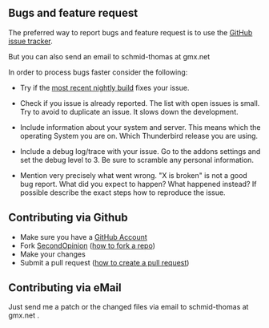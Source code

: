 ## Bugs and feature request

The preferred way to report bugs and feature request is to use the
[GitHub issue tracker](http://github.com/thsmi/SecondOpinion/issues).

But you can also send an email to schmid-thomas at gmx.net

In order to process bugs faster consider the following:

* Try if the [most recent nightly build](https://github.com/thsmi/SecondOpinion/blob/master/nightly/README.md) fixes your issue.
 
* Check if you issue is already reported. The list with open issues is small. 
  Try to avoid to duplicate an issue. It slows down the development.

* Include information about your system and server. This means which 
  the operating System you are on. Which Thunderbird release you are using.

* Include a debug log/trace with your issue. Go to the addons settings and set the debug level to 3. Be sure to scramble any personal information.

* Mention very precisely what went wrong. "X is broken" is not a good bug
  report. What did you expect to happen? What happened instead? If possible 
  describe the exact steps how to reproduce the issue. 


## Contributing via Github

- Make sure you have a [GitHub Account](https://github.com/signup/free)
- Fork [SecondOpinion](https://github.com/thsmi/SecondOpinion/)
  ([how to fork a repo](https://help.github.com/articles/fork-a-repo))
- Make your changes
- Submit a pull request
([how to create a pull request](https://help.github.com/articles/fork-a-repo))

## Contributing via eMail

Just send me a patch or the changed files via email to schmid-thomas at gmx.net .
